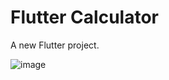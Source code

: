 # Flutter Calculator

A new Flutter project.

![image](https://user-images.githubusercontent.com/17166505/131735211-dc2ef489-bc36-452a-ab26-105befcb9d68.png)

